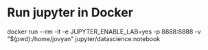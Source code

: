 # Run jupyter in Docker
docker run --rm -it -e JUPYTER_ENABLE_LAB=yes -p 8888:8888 -v "$(pwd):/home/jovyan" jupyter/datascience:notebook